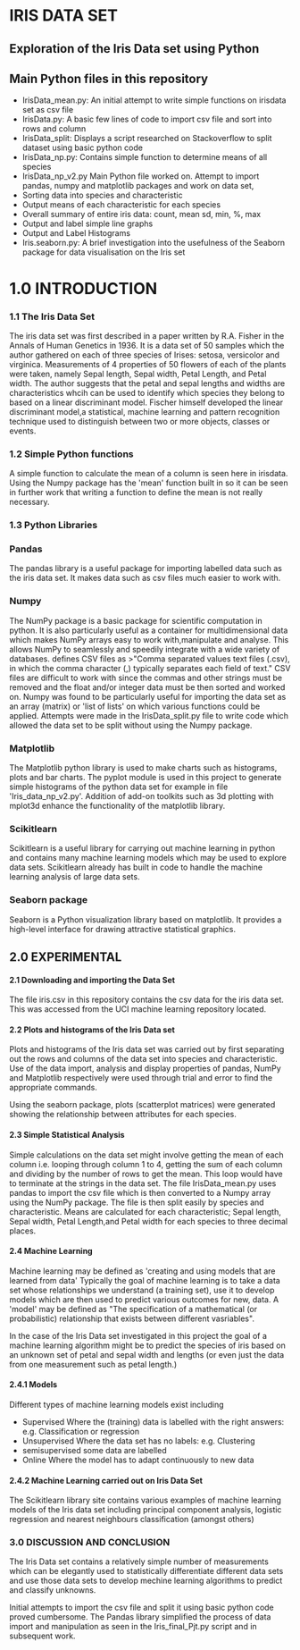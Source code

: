 
# IRIS DATA SET
## Exploration of the Iris Data set using Python

## Main Python files in this repository

- IrisData_mean.py: An initial attempt to write simple functions on irisdata set as csv file
- IrisData.py: A basic few lines of code to import csv file and sort into rows and column
- IrisData_split: Displays a script researched on Stackoverflow to split dataset using basic python code
- IrisData_np.py: Contains simple function to determine means of all species
- IrisData_np_v2.py Main Python file worked on. Attempt to import pandas, numpy and matplotlib packages and work on data set,
-  Sorting data into species and characteristic
- Output means of each characteristic for each species
- Overall summary of entire iris data: count, mean sd, min, %, max
- Output and label simple line graphs
- Output and Label Histograms
- Iris.seaborn.py: A brief investigation into the usefulness of the Seaborn package for data visualisation on the Iris set

# 1.0 INTRODUCTION

### 1.1 The Iris Data Set

The iris data set was first described in a paper written by R.A. Fisher in the Annals of Human Genetics in 1936. It is a data set of 50 samples which the author gathered on each of three species of Irises: setosa, versicolor and virginica. Measurements of 4 properties of 50 flowers of each of the plants were taken, namely Sepal length, Sepal width, Petal Length, and Petal width. The author suggests that the petal and sepal lengths and widths are characteristics whcih can be used to identify which species they belong to based on a linear discriminant model. Fischer himself developed the linear discriminant model,a statistical, machine learning and pattern recognition technique used to distinguish between two or more objects, classes or events.

### 1.2 Simple Python functions

A simple function to calculate the mean of a column is seen here in irisdata.
Using the Numpy package has the 'mean' function built in so it can be seen in further work that writing a function to define the mean is not really necessary.

### 1.3 Python Libraries

### Pandas
The pandas library is a useful package for importing labelled data such as the iris data set. It makes data such as csv files much easier to work with.

### Numpy

The NumPy package is a basic package for scientific computation in python. It is also particularly useful as a container for multidimensional data which makes NumPy arrays easy to work with,manipulate and analyse. This allows NumPy to seamlessly and speedily integrate with a wide variety of databases.
defines CSV files as >"Comma separated values text files (.csv), in which the comma character (,) typically separates each field of text." CSV files are difficult to work with since the commas and other strings must be removed and the float and/or integer data must be then sorted and worked on. Numpy was found to be particularly useful for importing the data set as an array (matrix) or 'list of lists' on which various functions could be applied. Attempts were made in the IrisData_split.py file to write code which allowed the data set to be split without using the Numpy package.

### Matplotlib

The Matplotlib python library is used to make charts such as histograms, plots and bar charts. The pyplot module is used in this project to generate simple histograms of the python data set for example in file 'Iris_data_np_v2.py'. Addition of add-on toolkits such as 3d plotting with mplot3d enhance the functionality of the matplotlib library.

### Scikitlearn

Scikitlearn is a useful library for carrying out machine learning in python and contains many machine learning models which may be used to explore data sets. Scikitlearn already has built in code to handle the machine learning analysis of large data sets.

### Seaborn package

Seaborn is a Python visualization library based on matplotlib. It provides a high-level interface for drawing attractive statistical graphics.

## 2.0 EXPERIMENTAL
#### 2.1 Downloading and importing the Data Set

The file iris.csv in this repository contains the csv data for the iris data set. This was accessed from the UCI machine learning repository located.

#### 2.2 Plots and histograms of the Iris Data set

Plots and histograms of the Iris data set was carried out by first separating out the rows and columns of the data set into species and characteristic. Use of the data import, analysis and display properties of pandas, NumPy and Matplotlib respectively were used through trial and error to find the appropriate commands.

Using the seaborn package, plots (scatterplot matrices) were generated showing the relationship between attributes for each species.

#### 2.3 Simple Statistical Analysis

Simple calculations on the data set might involve getting the mean of each column i.e. looping through column 1 to 4, getting the sum of each column and dividing by the number of rows to get the mean. This loop would have to terminate at the strings in the data set. The file IrisData_mean.py uses pandas to import the csv file which is then converted to a Numpy array using the NumPy package. The file is then split easily by species and characteristic. Means are calculated for each characteristic; Sepal length, Sepal width, Petal Length,and Petal width for each species to three decimal places.

#### 2.4 Machine Learning

Machine learning may be defined as 'creating and using models that are learned from data' Typically the goal of machine learning is to take a data set whose relationships we understand (a training set), use it to develop models which are then used to predict various outcomes for new, data. A 'model' may be defined as "The specification of a mathematical (or probabilistic) relationship that exists between different vasriables".

In the case of the Iris Data set investigated in this project the goal of a machine learning algorithm might be to predict the species of iris based on an unknown set of petal and sepal width and lengths (or even just the data from one measurement such as petal length.)

#### 2.4.1 Models

 Different types of machine learning models exist including

- Supervised Where the (training) data is labelled with the right answers: e.g. Classification or regression
- Unsupervised Where the data set has no labels: e.g. Clustering
- semisupervised some data are labelled
- Online Where the model has to adapt continuously to new data

#### 2.4.2 Machine Learning carried out on Iris Data Set

The Scikitlearn library site contains various examples of machine learning models of the Iris data set including principal component analysis, logistic regression and nearest neighbours classification (amongst others) 

### 3.0 DISCUSSION AND CONCLUSION

The Iris Data set contains a relatively simple number of measurements which can be elegantly used to statistically differentiate different data sets and use those data sets to develop mechine learning algorithms to predict and classify unknowns.

Initial attempts to import the csv file and split it using basic python code proved cumbersome. The Pandas library simplified the process of data import and manipulation as seen in the Iris_final_Pjt.py script and in subsequent work.
